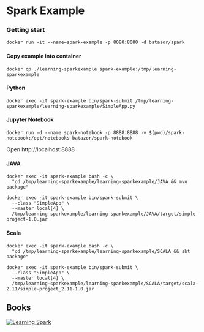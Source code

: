 # Spark Example

### Getting start

```
docker run -it --name=spark-example -p 8080:8080 -d batazor/spark
```

#### Copy example into container

```
docker cp ./learning-sparkexample spark-example:/tmp/learning-sparkexample
```

#### Python

```
docker exec -it spark-example bin/spark-submit /tmp/learning-sparkexample/learning-sparkexample/SimpleApp.py
```

#### Jupyter Notebook

```
docker run -d --name spark-notebook -p 8888:8888 -v $(pwd)/spark-notebook:/opt/notebooks batazor/spark-notebook
```

Open http://localhost:8888

#### JAVA

```
docker exec -it spark-example bash -c \
  "cd /tmp/learning-sparkexample/learning-sparkexample/JAVA && mvn package"

docker exec -it spark-example bin/spark-submit \
  --class "SimpleApp" \
  --master local[4] \
  /tmp/learning-sparkexample/learning-sparkexample/JAVA/target/simple-project-1.0.jar
```

#### Scala

```
docker exec -it spark-example bash -c \
  "cd /tmp/learning-sparkexample/learning-sparkexample/SCALA && sbt package"

docker exec -it spark-example bin/spark-submit \
  --class "SimpleApp" \
  --master local[4] \
  /tmp/learning-sparkexample/learning-sparkexample/SCALA/target/scala-2.11/simple-project_2.11-1.0.jar
```


## Books

[![Learning Spark](http://akamaicovers.oreilly.com/images/0636920028512/cat.gif)](http://www.jdoqocy.com/click-7645222-11260198?url=http%3A%2F%2Fshop.oreilly.com%2Fproduct%2F0636920028512.do%3Fcmp%3Daf-strata-books-videos-product_cj_9781449358600_%2525zp&cjsku=0636920028512)
